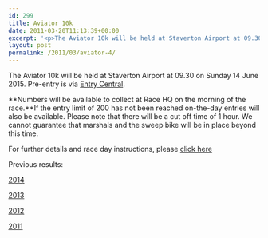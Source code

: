 ```yaml
---
id: 299
title: Aviator 10k
date: 2011-03-20T11:13:39+00:00
excerpt: '<p>The Aviator 10k will be held at Staverton Airport at 09.30 on Sunday 14 June 2015. Pre-entry is via <a href="http://www.entrycentral.com/aviator10km" target="_blank" rel="nofollow">Entry Central</a>.</p><p><b>Numbers will be available to collect at Race HQ on the morning of the race.</b>If the entry limit of 200 has not been reached on-the-day entries will also be available. Please note that there will be a cut off time of 1 hour. We cannot guarantee that marshals and the sweep bike will be in place beyond this time.</p><p>For further details and race day instructions, please <a href="http://www.clcstriders-runningclub.co.uk/images/documents/aviator10kraceinfo2015.pdf" target="_blank" rel="nofollow">click here</a></p><p>Previous results:</p><p><a href="http://www.thepowerof10.info/resultsfiles/2014/105419_6123_11052014211238_aviator4results11052014.pdf" target="_blank" rel="nofollow">2014</a></p><p><a href="http://www.clcstriders-runningclub.co.uk/images/documents/aviator4results12may2013.pdf" target="_blank" rel="nofollow">2013</a></p><p><a href="http://www.clcstriders-runningclub.co.uk/images/documents/aviator4results12may2013.pdf" target="_blank" rel="nofollow"></a><a href="http://www.clcstriders-runningclub.co.uk/images/documents/aviator4results2012.pdf" target="_blank" rel="nofollow">2012</a></p><p><a href="http://www.clcstriders-runningclub.co.uk/images/documents/aviator42011results.pdf" target="_blank" rel="nofollow">2011</a></p>'
layout: post
permalink: /2011/03/aviator-4/
---
```

The Aviator 10k will be held at Staverton Airport at 09.30 on Sunday 14 June 2015. Pre-entry is via <a href="http://www.entrycentral.com/aviator10km" target="_blank" rel="nofollow">Entry Central</a>.

**Numbers will be available to collect at Race HQ on the morning of the race.**If the entry limit of 200 has not been reached on-the-day entries will also be available. Please note that there will be a cut off time of 1 hour. We cannot guarantee that marshals and the sweep bike will be in place beyond this time.

For further details and race day instructions, please <a href="http://www.clcstriders-runningclub.co.uk/images/documents/aviator10kraceinfo2015.pdf" target="_blank" rel="nofollow">click here</a>

Previous results:

<a href="http://www.thepowerof10.info/resultsfiles/2014/105419_6123_11052014211238_aviator4results11052014.pdf" target="_blank" rel="nofollow">2014</a>

<a href="http://www.clcstriders-runningclub.co.uk/images/documents/aviator4results12may2013.pdf" target="_blank" rel="nofollow">2013</a>

<a href="http://www.clcstriders-runningclub.co.uk/images/documents/aviator4results12may2013.pdf" target="_blank" rel="nofollow"></a><a href="http://www.clcstriders-runningclub.co.uk/images/documents/aviator4results2012.pdf" target="_blank" rel="nofollow">2012</a>

<a href="http://www.clcstriders-runningclub.co.uk/images/documents/aviator42011results.pdf" target="_blank" rel="nofollow">2011</a>